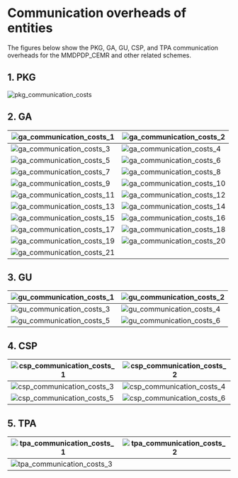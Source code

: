 # Communication overheads of entities
The figures below show the PKG, GA, GU, CSP, and TPA communication overheads for the MMDPDP_CEMR and other related schemes.

## 1. PKG

![pkg_communication_costs](https://github.com/user-attachments/assets/22e6d485-8932-4140-8c4a-866ed5008685)
## 2. GA

| ![ga_communication_costs_1](https://github.com/user-attachments/assets/bbe8588a-9df2-4a47-848d-1fa2f7c59eca) | ![ga_communication_costs_2](https://github.com/user-attachments/assets/8509834f-8ecb-4e5c-8ad4-3c606008d1e7) |
|-------------------------------------------|-------------------------------------------|
| ![ga_communication_costs_3](https://github.com/user-attachments/assets/e662dd94-0e82-4c16-a680-c054666217d8) | ![ga_communication_costs_4](https://github.com/user-attachments/assets/8dbe6435-3f3f-4a08-bacf-f08256188813) | 
| ![ga_communication_costs_5](https://github.com/user-attachments/assets/f1b57ee0-fe03-43ae-8a29-2b1ac3bbe5bb) | ![ga_communication_costs_6](https://github.com/user-attachments/assets/89839ab8-2c93-4645-a1e1-93fe1f5f65e5) | 
| ![ga_communication_costs_7](https://github.com/user-attachments/assets/dc4d743d-effb-4745-aa6e-f1821bae84d3) | ![ga_communication_costs_8](https://github.com/user-attachments/assets/13b9abbc-8765-4fef-b98d-6c84afbed1e5) | 
| ![ga_communication_costs_9](https://github.com/user-attachments/assets/cdf1b389-3542-4777-be07-9c423ff49c58) | ![ga_communication_costs_10](https://github.com/user-attachments/assets/a139ba1a-a5cd-4b11-b053-872e065234a4) | 
| ![ga_communication_costs_11](https://github.com/user-attachments/assets/1ccf697a-78de-4d5e-b2ef-f78ec5627962) | ![ga_communication_costs_12](https://github.com/user-attachments/assets/4216627f-eca0-449f-a938-35a62d601758) | 
| ![ga_communication_costs_13](https://github.com/user-attachments/assets/5b13bdc5-95a3-4da4-9e5b-522af646fe3e) | ![ga_communication_costs_14](https://github.com/user-attachments/assets/a7cca722-04fc-427b-a96a-b541da2042ce) | 
| ![ga_communication_costs_15](https://github.com/user-attachments/assets/f5f8a555-20ad-45bc-b994-0cd4e1606424) | ![ga_communication_costs_16](https://github.com/user-attachments/assets/a6d9fdf3-adc2-437e-8582-a0ca24ed02e5) | 
| ![ga_communication_costs_17](https://github.com/user-attachments/assets/2dd4a081-ebbb-42c5-afb8-9e20755a806b) | ![ga_communication_costs_18](https://github.com/user-attachments/assets/04a5c444-1d2d-46dd-a8ab-9231c1cdd3da) | 
| ![ga_communication_costs_19](https://github.com/user-attachments/assets/1be22f82-4d3e-4d25-bf6a-7329ecd11df8) | ![ga_communication_costs_20](https://github.com/user-attachments/assets/b722493d-c047-4a34-97ae-b5b38dbc6f08) | 
| ![ga_communication_costs_21](https://github.com/user-attachments/assets/ed4779f5-69d2-472f-9335-5d6bc5ae3a88) |  | 

## 3. GU

| ![gu_communication_costs_1](https://github.com/user-attachments/assets/dd6eb174-f69f-4989-a852-7614f51973a6) | ![gu_communication_costs_2](https://github.com/user-attachments/assets/ee873bda-9963-43e3-98db-7bad31acc08b) |
|-------------------------------------------|-------------------------------------------|
| ![gu_communication_costs_3](https://github.com/user-attachments/assets/9dadaab2-2dfd-457c-ac1e-5fb08d46403d) | ![gu_communication_costs_4](https://github.com/user-attachments/assets/7c0849b7-0c02-4121-bbe4-c3308c1a5eb9) | 
| ![gu_communication_costs_5](https://github.com/user-attachments/assets/c3023332-4d07-400e-8819-de2ca03577de) | ![gu_communication_costs_6](https://github.com/user-attachments/assets/18b30e8e-ba83-4be1-8dd1-6a44c83792e6) | 

## 4. CSP

| ![csp_communication_costs_1](https://github.com/user-attachments/assets/2a338d08-c39a-4e20-8956-34ffa3eb2b7f) | ![csp_communication_costs_2](https://github.com/user-attachments/assets/90c9edfa-e3a6-4392-b7d4-3d6a67b443fc) |
|-------------------------------------------|-------------------------------------------|
| ![csp_communication_costs_3](https://github.com/user-attachments/assets/570b1391-b3bb-4870-af31-061ff408a180) | ![csp_communication_costs_4](https://github.com/user-attachments/assets/e462606a-47dd-46d9-bf69-d6b6b259e340) | 
| ![csp_communication_costs_5](https://github.com/user-attachments/assets/f4a9a779-c967-4e35-9991-b29b33f9f6ac) | ![csp_communication_costs_6](https://github.com/user-attachments/assets/e3d2bf55-9df3-4764-a2a2-5c3a2544f49a) | 

## 5. TPA

| ![tpa_communication_costs_1](https://github.com/user-attachments/assets/8ce4d677-bda9-4b08-a14d-3b47b4af7ee8) | ![tpa_communication_costs_2](https://github.com/user-attachments/assets/1a30643c-b631-4a95-a856-498bc00c9f08) |
|-------------------------------------------|-------------------------------------------|
| ![tpa_communication_costs_3](https://github.com/user-attachments/assets/fb9b84cf-dd0d-470c-b09c-b3ef305d481d) |  | 
